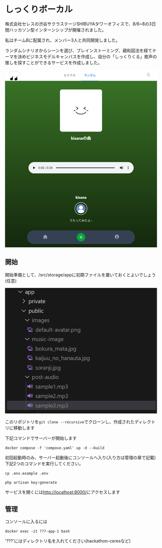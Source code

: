 # しっくりボーカル

株式会社セレスの渋谷サクラステージSHIBUYAタワーオフィスで、8/6~8の3日間ハッカソン型インターンシップが開催されました。

私はチームBに配属され、メンバー3人と共同開発しました。

ランダムシナリオからシーンを選び、ブレインストーミング、親和図法を経てテーマを決めビジネスモデルキャンバスを作成し、自分の「しっくりくる」歌声の推しを探すことができるサービスを作成しました。

![screenshot-1](./screenshot-1.png)

## 開始

開始準備として、/src/storage/appに初期ファイルを置いておくとよいでしょう(任意)

![screenshot-2](./screenshot-2.png)

このリポジトリを`git clone --recursive`でクローンし、作成されたディレクトリに移動します

下記コマンドでサーバーが開始します

```
docker compose -f 'compose.yaml' up -d --build
```

初回起動時のみ、サーバー起動後にコンソールへ入り(入り方は管理の章で記載)下記2つのコマンドを実行してください。

```
cp .env.example .env
```

```
php artisan key:generate
```

サービスを開くには[http://localhost:8000/](http://localhost:8000/)にアクセスします

## 管理

コンソールに入るには

```
docker exec -it ???-app-1 bash
```

'???'にはディレクトリ名を入れてください(hackathon-ceresなど)
